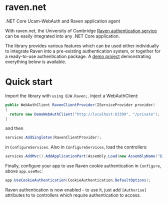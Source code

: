 # raven.net

.NET Core Ucam-WebAuth and Raven application agent

With raven.net, the University of Cambridge [Raven authentication service](https://raven.cam.ac.uk) can be easily integrated into any .NET Core application.

The library provides various features which can be used either individually to integrate Raven into a pre-existing authentication system, or together for a ready-to-use authentication package. A [demo project](/src/RavenDemo) demonstrating everything below is available.

# Quick start
Import the library with ```using BJW.Raven;```.
Inject a WebAuthClient:
~~~~ cs
public WebAuthClient RavenClientProvider(IServiceProvider provider)
{
  return new DemoWebAuthClient("http://localhost:63399", "/private");
}
~~~~
and then
~~~~ cs
services.AddSingleton(RavenClientProvider);
~~~~
in ```ConfigureServices```. Also in ```ConfigureServices```, load the controllers:
~~~~ cs
services.AddMvc().AddApplicationPart(Assembly.Load(new AssemblyName("BJW.Raven")))
~~~~
Finally, configure your app to use Raven cookie authentication in ```Configure```, above ```app.useMvc```:
~~~~ cs
app.UseCookieAuthentication(CookieAuthentication.DefaultOptions);
~~~~

Raven authentication is now enabled - to use it, just add ```[Authorise]``` attributes to to controllers which require authentication to access.
